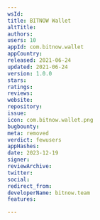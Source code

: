 ```yaml
---
wsId: 
title: BITNOW Wallet
altTitle: 
authors: 
users: 10
appId: com.bitnow.wallet
appCountry: 
released: 2021-06-24
updated: 2021-06-24
version: 1.0.0
stars: 
ratings: 
reviews: 
website: 
repository: 
issue: 
icon: com.bitnow.wallet.png
bugbounty: 
meta: removed
verdict: fewusers
appHashes: 
date: 2023-12-19
signer: 
reviewArchive: 
twitter: 
social: 
redirect_from: 
developerName: bitnow.team
features: 

---
```


